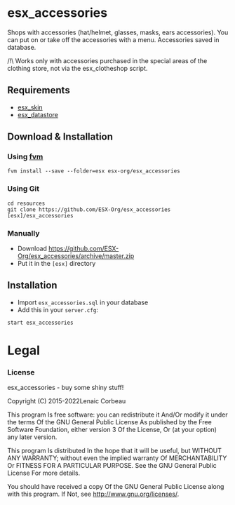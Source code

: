 # esx_accessories

Shops with accessories (hat/helmet, glasses, masks, ears accessories). You can put on or take off the accessories with a menu. Accessories saved in database.

/!\ Works only with accessories purchased in the special areas of the clothing store, not via the esx_clotheshop script.

## Requirements
- [esx_skin](https://github.com/ESX-Org/esx_skin)
- [esx_datastore](https://github.com/ESX-Org/esx_datastore)

## Download & Installation

### Using [fvm](https://github.com/qlaffont/fvm-installer)
```
fvm install --save --folder=esx esx-org/esx_accessories
```

### Using Git
```
cd resources
git clone https://github.com/ESX-Org/esx_accessories [esx]/esx_accessories
```

### Manually
- Download https://github.com/ESX-Org/esx_accessories/archive/master.zip
- Put it in the `[esx]` directory

## Installation
- Import `esx_accessories.sql` in your database
- Add this in your `server.cfg`:

```
start esx_accessories
```

# Legal
### License
esx_accessories - buy some shiny stuff!

Copyright (C) 2015-2022Lenaic Corbeau

This program Is free software: you can redistribute it And/Or modify it under the terms Of the GNU General Public License As published by the Free Software Foundation, either version 3 Of the License, Or (at your option) any later version.

This program Is distributed In the hope that it will be useful, but WITHOUT ANY WARRANTY; without even the implied warranty Of MERCHANTABILITY Or FITNESS FOR A PARTICULAR PURPOSE. See the GNU General Public License For more details.

You should have received a copy Of the GNU General Public License along with this program. If Not, see http://www.gnu.org/licenses/.
